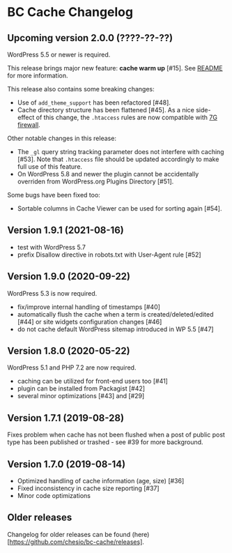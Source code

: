 # BC Cache Changelog

## Upcoming version 2.0.0 (????-??-??)

WordPress 5.5 or newer is required.

This release brings major new feature: __cache warm up__ [#15]. See [README](README.md#cache-warm-up) for more information.

This release also contains some breaking changes:

* Use of `add_theme_support` has been refactored [#48].
* Cache directory structure has been flattened [#45]. As a nice side-effect of this change, the `.htaccess` rules are now compatible with [7G firewall](https://perishablepress.com/7g-firewall/).

Other notable changes in this release:

* The `_gl` query string tracking parameter does not interfere with caching [#53]. Note that `.htaccess` file should be updated accordingly to make full use of this feature.
* On WordPress 5.8 and newer the plugin cannot be accidentally overriden from WordPress.org Plugins Directory [#51].

Some bugs have been fixed too:

* Sortable columns in Cache Viewer can be used for sorting again [#54].

## Version 1.9.1 (2021-08-16)

* test with WordPress 5.7
* prefix Disallow directive in robots.txt with User-Agent rule [#52]

## Version 1.9.0 (2020-09-22)

WordPress 5.3 is now required.

* fix/improve internal handling of timestamps [#40]
* automatically flush the cache when a term is created/deleted/edited [#44] or site widgets configuration changes [#46]
* do not cache default WordPress sitemap introduced in WP 5.5 [#47]

## Version 1.8.0 (2020-05-22)

WordPress 5.1 and PHP 7.2 are now required.

* caching can be utilized for front-end users too [#41]
* plugin can be installed from Packagist [#42]
* several minor optimizations [#43] and [#29]

## Version 1.7.1 (2019-08-28)

Fixes problem when cache has not been flushed when a post of public post type has been published or trashed - see #39 for more background.

## Version 1.7.0 (2019-08-14)

* Optimized handling of cache information (age, size) [#36]
* Fixed inconsistency in cache size reporting [#37]
* Minor code optimizations

## Older releases

Changelog for older releases can be found (here)[https://github.com/chesio/bc-cache/releases].
